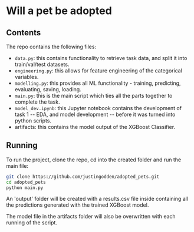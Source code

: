 # Will a pet be adopted

## Contents
The repo contains the following files:
* `data.py`: this contains functionality to retrieve task data, and split it into train/val/test datasets.
* `engineering.py`: this allows for feature engineering of the categorical variables.
* `modelling.py`: this provides all ML functionality - training, predicting, evaluating, saving, loading.
* `main.py`: this is the main script which ties all the parts together to complete the task.
* `model_dev.ipynb`: this Jupyter notebook contains the development of task 1 -- EDA, and model development -- before it was turned into python scripts. 
* artifacts: this contains the model output of the XGBoost Classifier.

## Running
To run the project, clone the repo, cd into the created folder and run the main file:
```bash
git clone https://github.com/justingodden/adopted_pets.git
cd adopted_pets
python main.py
```

An 'output' folder will be created with a results.csv file inside containing all the predictions generated with the trained XGBoost model.

The model file in the artifacts folder will also be overwritten with each running of the script.
